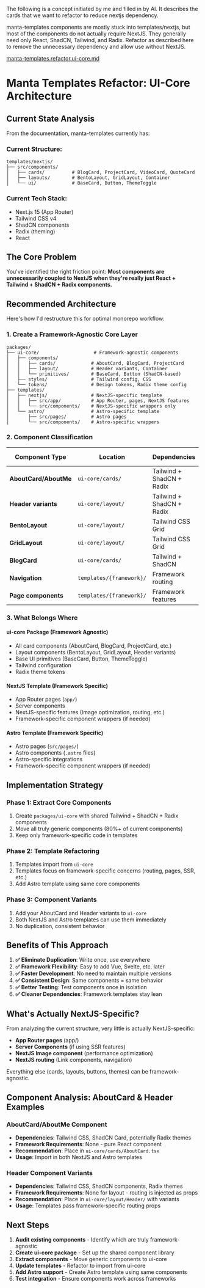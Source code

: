 
The following is a concept initiated by me and filled in by AI.  It describes the cards that we want to refactor to reduce nextjs dependency.

manta-templates components are mostly stuck into templates/nextjs, but most of the components do not actually require NextJS.  They generally need only React, ShadCN, Tailwind, and Radix.  Refactor as described here to remove the unnecessary dependency and allow use without NextJS.

[manta-templates.refactor.ui-core.md](https://github.com/user-attachments/files/21472397/manta-templates.refactor.ui-core.md)

# Manta Templates Refactor: UI-Core Architecture

## Current State Analysis

From the documentation, manta-templates currently has:

### **Current Structure:**
```
templates/nextjs/
├── src/components/
│   ├── cards/          # BlogCard, ProjectCard, VideoCard, QuoteCard
│   ├── layouts/        # BentoLayout, GridLayout, Container  
│   └── ui/             # BaseCard, Button, ThemeToggle
```

### **Current Tech Stack:**
- Next.js 15 (App Router)
- Tailwind CSS v4
- ShadCN components  
- Radix (theming)
- React

## The Core Problem

You've identified the right friction point: **Most components are unnecessarily coupled to NextJS when they're really just React + Tailwind + ShadCN + Radix components.**

## Recommended Architecture

Here's how I'd restructure this for optimal monorepo workflow:

### **1. Create a Framework-Agnostic Core Layer**

```
packages/
├── ui-core/                    # Framework-agnostic components
│   ├── components/
│   │   ├── cards/             # AboutCard, BlogCard, ProjectCard
│   │   ├── layout/            # Header variants, Container
│   │   └── primitives/        # BaseCard, Button (ShadCN-based)
│   ├── styles/                # Tailwind config, CSS
│   └── tokens/                # Design tokens, Radix theme config
├── templates/
│   ├── nextjs/                # NextJS-specific template
│   │   ├── src/app/           # App Router, pages, NextJS features
│   │   └── src/components/    # NextJS-specific wrappers only
│   └── astro/                 # Astro-specific template  
│       ├── src/pages/         # Astro pages
│       └── src/components/    # Astro-specific wrappers
```

### **2. Component Classification**

| Component Type | Location | Dependencies | Framework-Specific? |
|---------------|----------|--------------|-------------------|
| **AboutCard/AboutMe** | `ui-core/cards/` | Tailwind + ShadCN + Radix | ❌ No |
| **Header variants** | `ui-core/layout/` | Tailwind + ShadCN + Radix | ❌ No |  
| **BentoLayout** | `ui-core/layout/` | Tailwind CSS Grid | ❌ No |
| **GridLayout** | `ui-core/layout/` | Tailwind CSS Grid | ❌ No |
| **BlogCard** | `ui-core/cards/` | Tailwind + ShadCN | ❌ No |
| **Navigation** | `templates/{framework}/` | Framework routing | ✅ Yes |
| **Page components** | `templates/{framework}/` | Framework features | ✅ Yes |

### **3. What Belongs Where**

#### **ui-core Package** (Framework Agnostic)
- All card components (AboutCard, BlogCard, ProjectCard, etc.)
- Layout components (BentoLayout, GridLayout, Header variants)
- Base UI primitives (BaseCard, Button, ThemeToggle)
- Tailwind configuration
- Radix theme tokens

#### **NextJS Template** (Framework Specific)
- App Router pages (`app/`)
- Server components
- NextJS-specific features (Image optimization, routing, etc.)
- Framework-specific component wrappers (if needed)

#### **Astro Template** (Framework Specific)  
- Astro pages (`src/pages/`)
- Astro components (`.astro` files)
- Astro-specific integrations
- Framework-specific component wrappers (if needed)

## Implementation Strategy

### **Phase 1: Extract Core Components**
1. Create `packages/ui-core` with shared Tailwind + ShadCN + Radix components
2. Move all truly generic components (80%+ of current components)
3. Keep only framework-specific code in templates

### **Phase 2: Template Refactoring**
1. Templates import from `ui-core`
2. Templates focus on framework-specific concerns (routing, pages, SSR, etc.)
3. Add Astro template using same core components

### **Phase 3: Component Variants**
1. Add your AboutCard and Header variants to `ui-core`
2. Both NextJS and Astro templates can use them immediately
3. No duplication, consistent behavior

## Benefits of This Approach

1. **✅ Eliminate Duplication**: Write once, use everywhere
2. **✅ Framework Flexibility**: Easy to add Vue, Svelte, etc. later
3. **✅ Faster Development**: No need to maintain multiple versions
4. **✅ Consistent Design**: Same components = same behavior
5. **✅ Better Testing**: Test components once in isolation
6. **✅ Cleaner Dependencies**: Framework templates stay lean

## What's Actually NextJS-Specific?

From analyzing the current structure, very little is actually NextJS-specific:
- **App Router pages** (app/)
- **Server Components** (if using SSR features)
- **NextJS Image component** (performance optimization)
- **NextJS routing** (Link components, navigation)

Everything else (cards, layouts, buttons, themes) can be framework-agnostic.

## Component Analysis: AboutCard & Header Examples

### **AboutCard/AboutMe Component**
- **Dependencies**: Tailwind CSS, ShadCN Card, potentially Radix themes
- **Framework Requirements**: None - pure React component
- **Recommendation**: Place in `ui-core/cards/AboutCard.tsx`
- **Usage**: Import in both NextJS and Astro templates

### **Header Component Variants**
- **Dependencies**: Tailwind CSS, ShadCN components, Radix themes
- **Framework Requirements**: None for layout - routing is injected as props
- **Recommendation**: Place in `ui-core/layout/Header/` with variants
- **Usage**: Templates pass framework-specific routing props

## Next Steps

1. **Audit existing components** - Identify which are truly framework-agnostic
2. **Create ui-core package** - Set up the shared component library
3. **Extract components** - Move generic components to ui-core
4. **Update templates** - Refactor to import from ui-core
5. **Add Astro support** - Create Astro template using same components
6. **Test integration** - Ensure components work across frameworks 